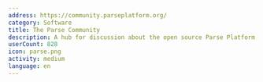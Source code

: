 ```yaml
---
address: https://community.parseplatform.org/
category: Software
title: The Parse Community
description: A hub for discussion about the open source Parse Platform
userCount: 828
icon: parse.png
activity: medium
language: en
---
```


